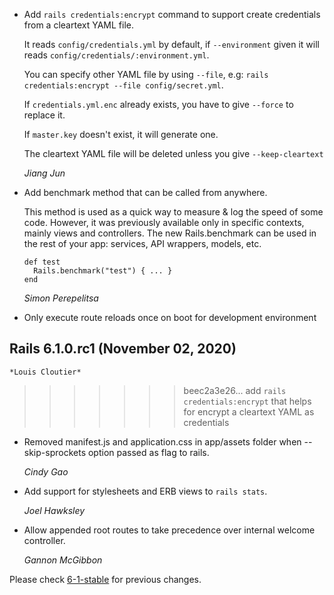 *   Add `rails credentials:encrypt` command to support create credentials
    from a cleartext YAML file.

    It reads `config/credentials.yml` by default, if `--environment` given
    it will reads `config/credentials/:environment.yml`.

    You can specify other YAML file by using `--file`,
    e.g: `rails credentials:encrypt --file config/secret.yml`.

    If `credentials.yml.enc` already exists, you have to give `--force` to
    replace it.

    If `master.key` doesn't exist, it will generate one.

    The cleartext YAML file will be deleted unless you give `--keep-cleartext`

    *Jiang Jun*

*   Add benchmark method that can be called from anywhere.

    This method is used as a quick way to measure & log the speed of some code.
    However, it was previously available only in specific contexts, mainly views and controllers.
    The new Rails.benchmark can be used in the rest of your app: services, API wrappers, models, etc.

        def test
          Rails.benchmark("test") { ... }
        end

    *Simon Perepelitsa*

*   Only execute route reloads once on boot for development environment

## Rails 6.1.0.rc1 (November 02, 2020) ##

    *Louis Cloutier*
>>>>>>> beec2a3e26... add `rails credentials:encrypt` that helps for encrypt a cleartext YAML as credentials

*   Removed manifest.js and application.css in app/assets
    folder when --skip-sprockets option passed as flag to rails.

    *Cindy Gao*

*   Add support for stylesheets and ERB views to `rails stats`.

    *Joel Hawksley*

*   Allow appended root routes to take precedence over internal welcome controller.

    *Gannon McGibbon*


Please check [6-1-stable](https://github.com/rails/rails/blob/6-1-stable/railties/CHANGELOG.md) for previous changes.
